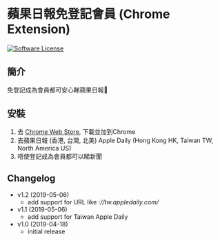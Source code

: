 蘋果日報免登記會員 (Chrome Extension)
==========
[![Software License](https://img.shields.io/badge/license-MIT-brightgreen.svg)](LICENSE)

簡介
----
免登記成為會員都可安心睇蘋果日報🍎

安裝
----
1. 去 [Chrome Web Store](https://chrome.google.com/webstore/detail/%E8%98%8B%E6%9E%9C%E6%97%A5%E5%A0%B1%E5%85%8D%E7%99%BB%E8%A8%98%E6%9C%83%E5%93%A1/elngmnaookjhejalgphnloaknhibgblj), 下載並加到Chrome
2. 去蘋果日報 (香港, 台灣, 北美) Apple Daily (Hong Kong HK, Taiwan TW, North America US)
3. 唔使登記成為會員都可以睇新聞

Changelog
----
- v1.2 (2019-05-06)
	- add support for URL like *://tw.appledaily.com/*
- v1.1 (2019-05-06)
	- add support for Taiwan Apple Daily
- v1.0 (2019-04-18)
	- initial release
